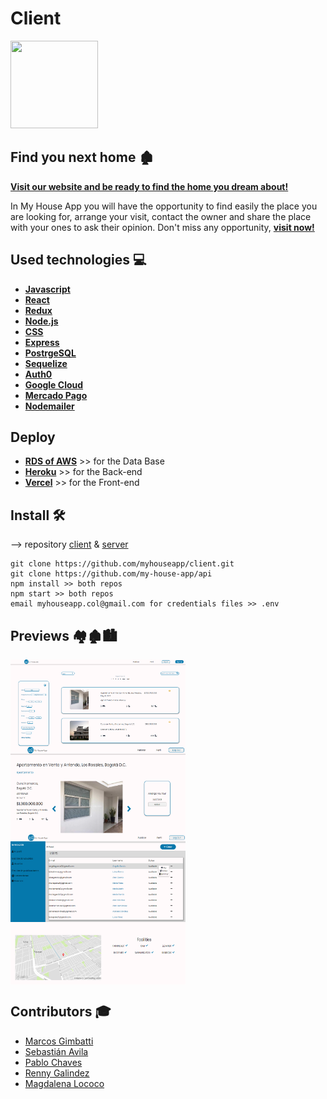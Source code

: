 # Client

<a href="https://my-house-app-one.vercel.app/" target="_blank">
    <img src='https://github.com/myhouseapp/client/blob/main/src/images/circulo2.png?raw=true'  width="140" height="140" />
</a>




## Find you next home 🏚️
**[Visit our website and be ready to find the home you dream about!](https://my-house-app-one.vercel.app/)**

In My House App you will have the opportunity to find easily the place you are looking for, arrange your visit, contact the owner and share the place with your ones to ask their opinion. Don't miss any opportunity, **[visit now!](https://my-house-app-one.vercel.app/)**


## Used technologies :computer: 

* [__Javascript__](https://developer.mozilla.org/en-US/docs/Web/JavaScript)
* [__React__](https://reactjs.org/)
* [__Redux__](https://redux.js.org)
* [__Node.js__](https://nodejs.org)
* [__CSS__](https://www.w3schools.com/css/)
* [__Express__](https://expressjs.com)
* [__PostrgeSQL__](https://www.postgresql.org)
* [__Sequelize__](https://sequelize.org/)
* [__Auth0__](https://auth0.com/)
* [__Google Cloud__](https://cloud.google.com/)
* [__Mercado Pago__](https://www.mercadopago.com.co/)
* [__Nodemailer__](https://nodemailer.com/about/)

## Deploy
* [__RDS of AWS__](https://aws.amazon.com/es/rds/) >> for the Data Base
* [__Heroku__](https://www.heroku.com/) >> for the Back-end
* [__Vercel__](https://vercel.com/dashboard) >> for the Front-end

## Install 🛠️
--> repository <a href="https://github.com/myhouseapp/client" target="_blank">client</a> & </a><a href="https://github.com/my-house-app/api" target="_blank">server</a>
```
git clone https://github.com/myhouseapp/client.git
git clone https://github.com/my-house-app/api
npm install >> both repos
npm start >> both repos
email myhouseapp.col@gmail.com for credentials files >> .env
```



## Previews 🏘️🏚️🏙️
  <p>
    <a href="https://my-house-app-one.vercel.app/" target="_blank">
      <img  align="center" src="https://github.com/maguilococo/maguilococo/blob/main/MyHouseApp/Home.png" alt="me" width="280" height="140"/>
    </a>
    <a href="https://my-house-app-one.vercel.app/" target="_blank">
      <img  align="center" src="https://github.com/maguilococo/maguilococo/blob/main/MyHouseApp/Details.png" alt="me" width="280" height="140"/>
    </a>
    <a href="https://my-house-app-one.vercel.app/" target="_blank">
      <img  align="center" src="https://github.com/maguilococo/maguilococo/blob/main/MyHouseApp/admin.png" alt="me" width="280" height="140"/>
    </a>
    <a href="https://my-house-app-one.vercel.app/" target="_blank">
      <img  align="center" src="https://github.com/maguilococo/maguilococo/blob/main/MyHouseApp/map.png" alt="me" width="280" height="100"/>
    </a>
  </p>

## Contributors :mortar_board: 

* [Marcos Gimbatti](https://github.com/mgimbatti)
* [Sebastián Avila](https://github.com/sebastianomsk)
* [Pablo Chaves](https://github.com/pablo-chaves)
* [Renny Galindez](https://github.com/rennygalindez)
* [Magdalena Lococo](https://github.com/maguilococo)
